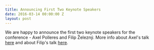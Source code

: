 ```yaml
---
title: Announcing First Two Keynote Speakers
date: 2016-03-14 00:00:00 Z
layout: post
---
```


<p class="text-justify">We are happy to announce the first two keynote speakers for the conference - Axel Polleres and Filip Železný. 
More info about Axel's talk <a href="{{ site.url }}/keynotespeakers#AxelPolleres">here</a> and about Filip's talk <a href="{{ site.url }}/keynotespeakers#FilipZelezny">here</a>.</p>
